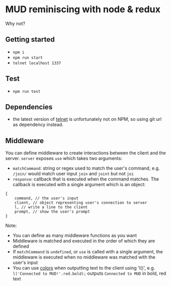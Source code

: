 MUD reminiscing with node & redux
=================================

Why not?

Getting started
---------------

- `npm i`
- `npm run start`
- `telnet localhost 1337`

Test
----

- `npm run test`

Dependencies
------------

- the latest version of [telnet](https://www.npmjs.com/package/telnet) is unfortunately not on NPM, so using git url as dependency instead.

Middleware
----------

You can define middleware to create interactions between the client and the server. `server` exposes `use` which takes two arguments:

- `matchCommand`: string or regex used to match the user's command, e.g. `/join/` would match user input `join` and `joint` but not `joi`
- `response`: callback that is executed when the command matches. The callback is executed with a single argument which is an object:
```
{
    command, // the user's input
    client, // object representing user's connection to server
    l, // write a line to the client
    prompt, // show the user's prompt
}
```

Note:
- You can define as many middleware functions as you want
- Middleware is matched and executed in the order of which they are defined
- If `matchCommand` is `undefined`, or `use` is called with a single argument, the middleware is executed when no middleware was matched with the user's input
- You can use [colors](https://www.npmjs.com/package/colors) when outputting text to the client using 'l()', e.g. `l('Connected to MUD!'.red.bold);` outputs `Connected to MUD` in bold, red text
